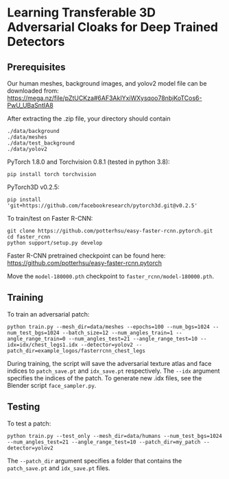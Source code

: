 
# Learning Transferable 3D Adversarial Cloaks for Deep Trained Detectors #

## Prerequisites
Our human meshes, background images, and yolov2 model file can be downloaded from:
https://mega.nz/file/pZtUCKza#6AF3AkIYxiWXysqoo78nbjKoTCos6-PwU_UBaSntIA8

After extracting the .zip file, your directory should contain
```
./data/background
./data/meshes
./data/test_background
./data/yolov2
```

PyTorch 1.8.0 and Torchvision 0.8.1 (tested in python 3.8):
```
pip install torch torchvision
```
PyTorch3D v0.2.5:
```
pip install 'git+https://github.com/facebookresearch/pytorch3d.git@v0.2.5'
```

To train/test on Faster R-CNN:
```
git clone https://github.com/potterhsu/easy-faster-rcnn.pytorch.git 
cd faster_rcnn
python support/setup.py develop
```
Faster R-CNN pretrained checkpoint can be found here:
https://github.com/potterhsu/easy-faster-rcnn.pytorch

Move the `model-180000.pth` checkpoint to `faster_rcnn/model-180000.pth`.

## Training
To train an adversarial patch:
```
python train.py --mesh_dir=data/meshes --epochs=100 --num_bgs=1024 --num_test_bgs=1024 --batch_size=12 --num_angles_train=1 --angle_range_train=0 --num_angles_test=21 --angle_range_test=10 --idx=idx/chest_legs1.idx --detector=yolov2 --patch_dir=example_logos/fasterrcnn_chest_legs
```
During training, the script will save the adversarial texture atlas and face indices to `patch_save.pt` and `idx_save.pt` respectively. The `--idx` argument specifies the indices of the patch. To generate new .idx files, see the Blender script `face_sampler.py`.

## Testing
To test a patch:
```
python train.py --test_only --mesh_dir=data/humans --num_test_bgs=1024 --num_angles_test=21 --angle_range_test=10 --patch_dir=my_patch --detector=yolov2
```
The `--patch_dir` argument specifies a folder that contains the `patch_save.pt` and `idx_save.pt` files. 
